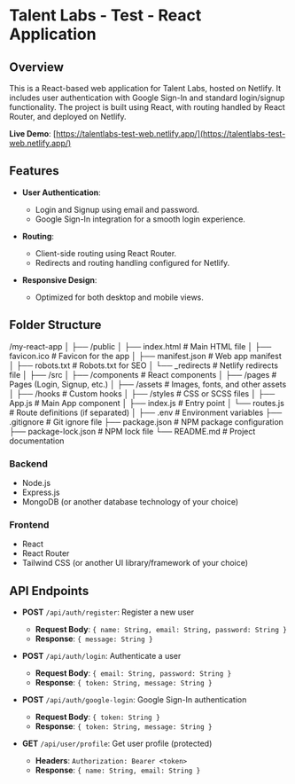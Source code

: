 # Talent Labs - Test - React Application

## Overview

This is a React-based web application for Talent Labs, hosted on Netlify. It includes user authentication with Google Sign-In and standard login/signup functionality. The project is built using React, with routing handled by React Router, and deployed on Netlify.

**Live Demo**: [https://talentlabs-test-web.netlify.app/](https://talentlabs-test-web.netlify.app/)

## Features

- **User Authentication**: 
  - Login and Signup using email and password.
  - Google Sign-In integration for a smooth login experience.
  
- **Routing**: 
  - Client-side routing using React Router.
  - Redirects and routing handling configured for Netlify.

- **Responsive Design**: 
  - Optimized for both desktop and mobile views.

## Folder Structure

/my-react-app │ ├── /public │ ├── index.html # Main HTML file │ ├── favicon.ico # Favicon for the app │ ├── manifest.json # Web app manifest │ ├── robots.txt # Robots.txt for SEO │ └── _redirects # Netlify redirects file │ ├── /src │ ├── /components # React components │ ├── /pages # Pages (Login, Signup, etc.) │ ├── /assets # Images, fonts, and other assets │ ├── /hooks # Custom hooks │ ├── /styles # CSS or SCSS files │ ├── App.js # Main App component │ ├── index.js # Entry point │ └── routes.js # Route definitions (if separated) │ ├── .env # Environment variables ├── .gitignore # Git ignore file ├── package.json # NPM package configuration ├── package-lock.json # NPM lock file └── README.md # Project documentation

### Backend

* Node.js
* Express.js
* MongoDB (or another database technology of your choice)

### Frontend

* React
* React Router
* Tailwind CSS (or another UI library/framework of your choice)

## API Endpoints

* **POST** `/api/auth/register`: Register a new user
  - **Request Body**: `{ name: String, email: String, password: String }`
  - **Response**: `{ message: String }`

* **POST** `/api/auth/login`: Authenticate a user
  - **Request Body**: `{ email: String, password: String }`
  - **Response**: `{ token: String, message: String }`

* **POST** `/api/auth/google-login`: Google Sign-In authentication
  - **Request Body**: `{ token: String }`
  - **Response**: `{ token: String, message: String }`

* **GET** `/api/user/profile`: Get user profile (protected)
  - **Headers**: `Authorization: Bearer <token>`
  - **Response**: `{ name: String, email: String }`

